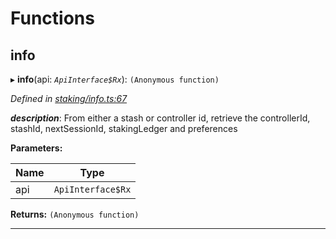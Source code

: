 

# Functions

<a id="info"></a>

##  info

▸ **info**(api: *`ApiInterface$Rx`*): `(Anonymous function)`

*Defined in [staking/info.ts:67](https://github.com/polkadot-js/api/blob/36d7a85/packages/api-derive/src/staking/info.ts#L67)*

*__description__*: From either a stash or controller id, retrieve the controllerId, stashId, nextSessionId, stakingLedger and preferences

**Parameters:**

| Name | Type |
| ------ | ------ |
| api | `ApiInterface$Rx` |

**Returns:** `(Anonymous function)`

___

